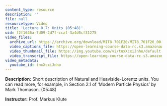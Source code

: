 ```yaml
---
content_type: resource
description: ''
file: null
resourcetype: Video
title: 'Lecture 0.7: Units (05:48)'
uid: f2f1646a-7d09-2d7f-ccaf-3a4d0cf31275
video_files:
  archive_url: https://archive.org/download/MIT8.701F20/MIT8_701F20_00-07_Units_300k.mp4
  video_captions_file: https://open-learning-course-data-rc.s3.amazonaws.com/8-701-introduction-to-nuclear-and-particle-physics-fall-2020/321d3168b88c5a60a15da0ad47c56223_tnxXcxiJnho.vtt
  video_thumbnail_file: https://img.youtube.com/vi/tnxXcxiJnho/default.jpg
  video_transcript_file: https://open-learning-course-data-rc.s3.amazonaws.com/8-701-introduction-to-nuclear-and-particle-physics-fall-2020/adf515c70c47e95dd9e266848b8f97c4_tnxXcxiJnho.pdf
video_metadata:
  youtube_id: tnxXcxiJnho
---
```


**Description:** Short description of Natural and Heaviside-Lorentz units. You can read more, for example, in Section 2.1 of ‘Modern Particle Physics’ by Mark Thomason. (05:48)

**Instructor:** Prof. Markus Klute